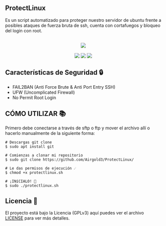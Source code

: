 ## ProtectLinux
Es un script automatizado para proteger nuestro servidor de ubuntu frente a posibles ataques de fuerza bruta de ssh, cuenta con cortafuegos y bloqueo del login con root. <br><br>
<div align="center"><img src="https://firewallauthority.com/wp-content/uploads/2021/12/Open-Source-Firewalls-for-Linux.png"></div>
<br>

<div align="center">
<img src="https://img.shields.io/badge/OS-Ubuntu Server-orange?style=for-the-badge&logo=linux"> <img src="https://img.shields.io/badge/Autor-airgold3-blue?logo=github&style=for-the-badge"> <img src="https://img.shields.io/badge/Licencia-GPLV3-red?style=for-the-badge&logo=gnu"> 
</div>

## Características de Seguridad 🔒
 
 <ul>
  <li><a>FAIL2BAN (Anti Force Brute & Anti Port Entry SSH)</a></li>
  <li><a>UFW (Uncomplicated Firewall)</a></li>
  <li><a>No Permit Root Login</a></li>
  
 </ul>
 
## CÓMO UTILIZAR 📚
Primero debe conectarse a través de sftp o ftp y mover el archivo allí o hacerlo manualmente de la siguiente forma:
<br>
```
# Descargas git clone
$ sudo apt install git

# Comienzas a clonar mi repositorio
$ sudo git clone https://github.com/Airgold3/ProtectLinux/

# Le das permisos de ejecución ☄️
$ chmod +x protectlinux.sh

# ¡INíCIALO! 🚀 
$ sudo ./protectlinux.sh
```

## Licencia 📄
   El proyecto está bajo la Licencia (GPLv3) aquí puedes ver el archivo [LICENSE](LICENSE) para ver más detalles.
